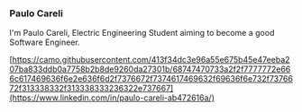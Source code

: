 ### Paulo Careli 

<!--
**PauloCareli/PauloCareli** is a ✨ _special_ ✨ repository because its `README.md` (this file) appears on your GitHub profile.

Here are some ideas to get you started:

- 🔭 I’m currently working on ...
- 🌱 I’m currently learning ...
- 👯 I’m looking to collaborate on ...
- 🤔 I’m looking for help with ...
- 💬 Ask me about ...
- 📫 How to reach me: ...
- 😄 Pronouns: ...
- ⚡ Fun fact: ...
-->

I'm Paulo Careli, Electric Engineering Student aiming to become a good Software Engineer.


[https://camo.githubusercontent.com/413f34dc3e96a55e675b45e47eeba207ba833ddb0a7758b2b8de9260da27301b/68747470733a2f2f7777772e666c617469636f6e2e636f6d2f7376672f7374617469632f69636f6e732f7376672f313338332f313338333236322e737667](https://www.linkedin.com/in/paulo-careli-ab472616a/)
